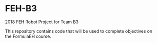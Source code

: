 # FEH-B3
2018 FEH Robot Project for Team B3

This repository contains code that will be used to complete objectives on the FormulaEH course. 
